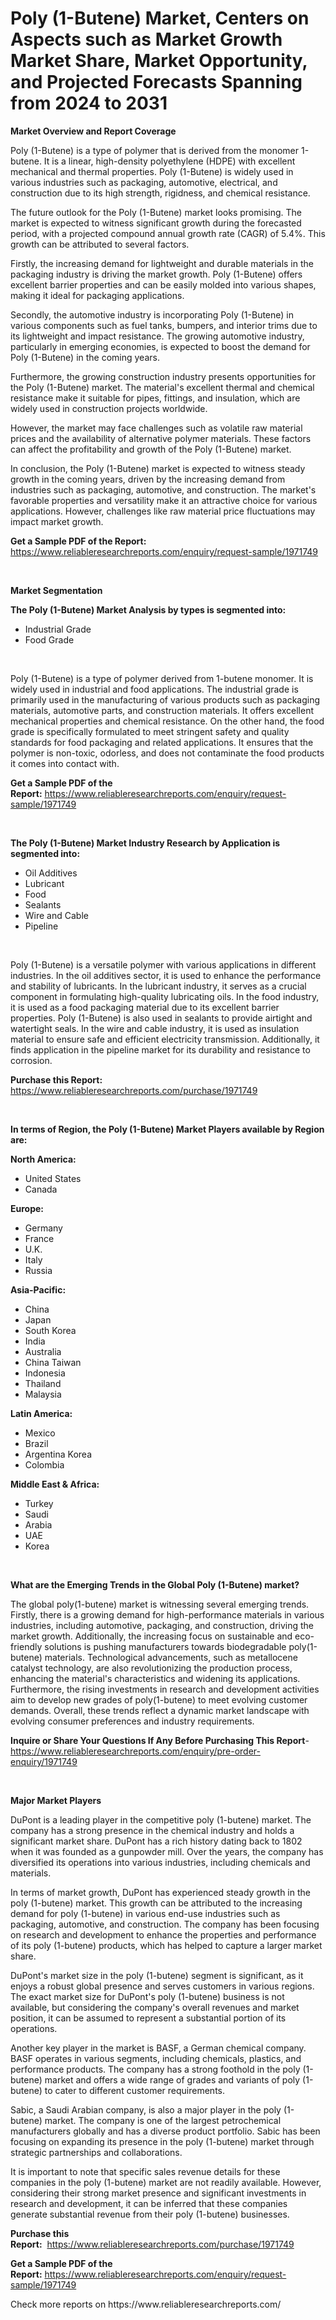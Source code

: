 <p><h1>Poly (1-Butene) Market, Centers on Aspects such as Market Growth Market Share, Market Opportunity, and Projected Forecasts Spanning from 2024 to 2031</h1></p><p><strong>Market Overview and Report Coverage</strong></p>
<p><p>Poly (1-Butene) is a type of polymer that is derived from the monomer 1-butene. It is a linear, high-density polyethylene (HDPE) with excellent mechanical and thermal properties. Poly (1-Butene) is widely used in various industries such as packaging, automotive, electrical, and construction due to its high strength, rigidness, and chemical resistance.</p><p>The future outlook for the Poly (1-Butene) market looks promising. The market is expected to witness significant growth during the forecasted period, with a projected compound annual growth rate (CAGR) of 5.4%. This growth can be attributed to several factors.</p><p>Firstly, the increasing demand for lightweight and durable materials in the packaging industry is driving the market growth. Poly (1-Butene) offers excellent barrier properties and can be easily molded into various shapes, making it ideal for packaging applications.</p><p>Secondly, the automotive industry is incorporating Poly (1-Butene) in various components such as fuel tanks, bumpers, and interior trims due to its lightweight and impact resistance. The growing automotive industry, particularly in emerging economies, is expected to boost the demand for Poly (1-Butene) in the coming years.</p><p>Furthermore, the growing construction industry presents opportunities for the Poly (1-Butene) market. The material's excellent thermal and chemical resistance make it suitable for pipes, fittings, and insulation, which are widely used in construction projects worldwide.</p><p>However, the market may face challenges such as volatile raw material prices and the availability of alternative polymer materials. These factors can affect the profitability and growth of the Poly (1-Butene) market.</p><p>In conclusion, the Poly (1-Butene) market is expected to witness steady growth in the coming years, driven by the increasing demand from industries such as packaging, automotive, and construction. The market's favorable properties and versatility make it an attractive choice for various applications. However, challenges like raw material price fluctuations may impact market growth.</p></p>
<p><strong>Get a Sample PDF of the Report:</strong> <a href="https://www.reliableresearchreports.com/enquiry/request-sample/1971749">https://www.reliableresearchreports.com/enquiry/request-sample/1971749</a></p>
<p>&nbsp;</p>
<p><strong>Market Segmentation</strong></p>
<p><strong>The Poly (1-Butene) Market Analysis by types is segmented into:</strong></p>
<p><ul><li>Industrial Grade</li><li>Food Grade</li></ul></p>
<p>&nbsp;</p>
<p><p>Poly (1-Butene) is a type of polymer derived from 1-butene monomer. It is widely used in industrial and food applications. The industrial grade is primarily used in the manufacturing of various products such as packaging materials, automotive parts, and construction materials. It offers excellent mechanical properties and chemical resistance. On the other hand, the food grade is specifically formulated to meet stringent safety and quality standards for food packaging and related applications. It ensures that the polymer is non-toxic, odorless, and does not contaminate the food products it comes into contact with.</p></p>
<p><strong>Get a Sample PDF of the Report:</strong>&nbsp;<a href="https://www.reliableresearchreports.com/enquiry/request-sample/1971749">https://www.reliableresearchreports.com/enquiry/request-sample/1971749</a></p>
<p>&nbsp;</p>
<p><strong>The Poly (1-Butene) Market Industry Research by Application is segmented into:</strong></p>
<p><ul><li>Oil Additives</li><li>Lubricant</li><li>Food</li><li>Sealants</li><li>Wire and Cable</li><li>Pipeline</li></ul></p>
<p>&nbsp;</p>
<p><p>Poly (1-Butene) is a versatile polymer with various applications in different industries. In the oil additives sector, it is used to enhance the performance and stability of lubricants. In the lubricant industry, it serves as a crucial component in formulating high-quality lubricating oils. In the food industry, it is used as a food packaging material due to its excellent barrier properties. Poly (1-Butene) is also used in sealants to provide airtight and watertight seals. In the wire and cable industry, it is used as insulation material to ensure safe and efficient electricity transmission. Additionally, it finds application in the pipeline market for its durability and resistance to corrosion.</p></p>
<p><strong>Purchase this Report:</strong>&nbsp; <a href="https://www.reliableresearchreports.com/purchase/1971749">https://www.reliableresearchreports.com/purchase/1971749</a></p>
<p>&nbsp;</p>
<p><strong>In terms of Region, the Poly (1-Butene) Market Players available by Region are:</strong></p>
<p>
    <p> <strong> North America: </strong>
        <ul>
            <li>United States</li>
            <li>Canada</li>
        </ul>
        </p> 
    <p> <strong> Europe: </strong>
        <ul>
            <li>Germany</li>
            <li>France</li>
            <li>U.K.</li>
            <li>Italy</li>
            <li>Russia</li>
        </ul>
        </p> 
    <p> <strong> Asia-Pacific: </strong>
        <ul>
            <li>China</li>
            <li>Japan</li>
            <li>South Korea</li>
            <li>India</li>
            <li>Australia</li>
            <li>China Taiwan</li>
            <li>Indonesia</li>
            <li>Thailand</li>
            <li>Malaysia</li>
        </ul>
        </p> 
    <p> <strong> Latin America: </strong>
        <ul>
            <li>Mexico</li>
            <li>Brazil</li>
            <li>Argentina Korea</li>
            <li>Colombia</li>
        </ul>
        </p> 
    <p> <strong> Middle East & Africa: </strong>
        <ul>
            <li>Turkey</li>
            <li>Saudi</li>
            <li>Arabia</li>
            <li>UAE</li>
            <li>Korea</li>
        </ul>
    </p>
    </p>
<p>&nbsp;</p>
<p><strong>What are the Emerging Trends in the Global Poly (1-Butene) market?</strong></p>
<p><p>The global poly(1-butene) market is witnessing several emerging trends. Firstly, there is a growing demand for high-performance materials in various industries, including automotive, packaging, and construction, driving the market growth. Additionally, the increasing focus on sustainable and eco-friendly solutions is pushing manufacturers towards biodegradable poly(1-butene) materials. Technological advancements, such as metallocene catalyst technology, are also revolutionizing the production process, enhancing the material's characteristics and widening its applications. Furthermore, the rising investments in research and development activities aim to develop new grades of poly(1-butene) to meet evolving customer demands. Overall, these trends reflect a dynamic market landscape with evolving consumer preferences and industry requirements.</p></p>
<p><strong>Inquire or Share Your Questions If Any Before Purchasing This Report</strong>- <a href="https://www.reliableresearchreports.com/enquiry/pre-order-enquiry/1971749">https://www.reliableresearchreports.com/enquiry/pre-order-enquiry/1971749</a></p>
<p>&nbsp;</p>
<p><strong>Major Market Players</strong></p>
<p><p>DuPont is a leading player in the competitive poly (1-butene) market. The company has a strong presence in the chemical industry and holds a significant market share. DuPont has a rich history dating back to 1802 when it was founded as a gunpowder mill. Over the years, the company has diversified its operations into various industries, including chemicals and materials.</p><p>In terms of market growth, DuPont has experienced steady growth in the poly (1-butene) market. This growth can be attributed to the increasing demand for poly (1-butene) in various end-use industries such as packaging, automotive, and construction. The company has been focusing on research and development to enhance the properties and performance of its poly (1-butene) products, which has helped to capture a larger market share.</p><p>DuPont's market size in the poly (1-butene) segment is significant, as it enjoys a robust global presence and serves customers in various regions. The exact market size for DuPont's poly (1-butene) business is not available, but considering the company's overall revenues and market position, it can be assumed to represent a substantial portion of its operations.</p><p>Another key player in the market is BASF, a German chemical company. BASF operates in various segments, including chemicals, plastics, and performance products. The company has a strong foothold in the poly (1-butene) market and offers a wide range of grades and variants of poly (1-butene) to cater to different customer requirements.</p><p>Sabic, a Saudi Arabian company, is also a major player in the poly (1-butene) market. The company is one of the largest petrochemical manufacturers globally and has a diverse product portfolio. Sabic has been focusing on expanding its presence in the poly (1-butene) market through strategic partnerships and collaborations.</p><p>It is important to note that specific sales revenue details for these companies in the poly (1-butene) market are not readily available. However, considering their strong market presence and significant investments in research and development, it can be inferred that these companies generate substantial revenue from their poly (1-butene) businesses.</p></p>
<p><strong>Purchase this Report:</strong>&nbsp;&nbsp;<a href="https://www.reliableresearchreports.com/purchase/1971749">https://www.reliableresearchreports.com/purchase/1971749</a></p>
<p></p>
<p><strong>Get a Sample PDF of the Report:</strong>&nbsp;<a href="https://www.reliableresearchreports.com/enquiry/request-sample/1971749">https://www.reliableresearchreports.com/enquiry/request-sample/1971749</a></p>
<p>Check more reports on https://www.reliableresearchreports.com/</p>